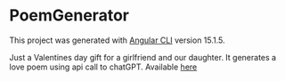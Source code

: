# PoemGenerator

This project was generated with [Angular CLI](https://github.com/angular/angular-cli) version 15.1.5.

Just a Valentines day gift for a girlfriend and our daughter. It generates a love poem using api call to chatGPT.
Available [here](http://janulka.kovko.top)
